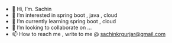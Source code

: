 - 👋 Hi, I’m. Sachin
- 👀 I’m interested in spring boot , java , cloud
- 🌱 I’m currently learning spring boot , cloud
- 💞️ I’m looking to collaborate on ...
- 📫 How to reach me , write to me @ sachinkrgurjar@gmail.com

<!---
sachinkrgurjar/sachinkrgurjar is a ✨ special ✨ repository because its `README.md` (this file) appears on your GitHub profile.
You can click the Preview link to take a look at your changes.
--->
